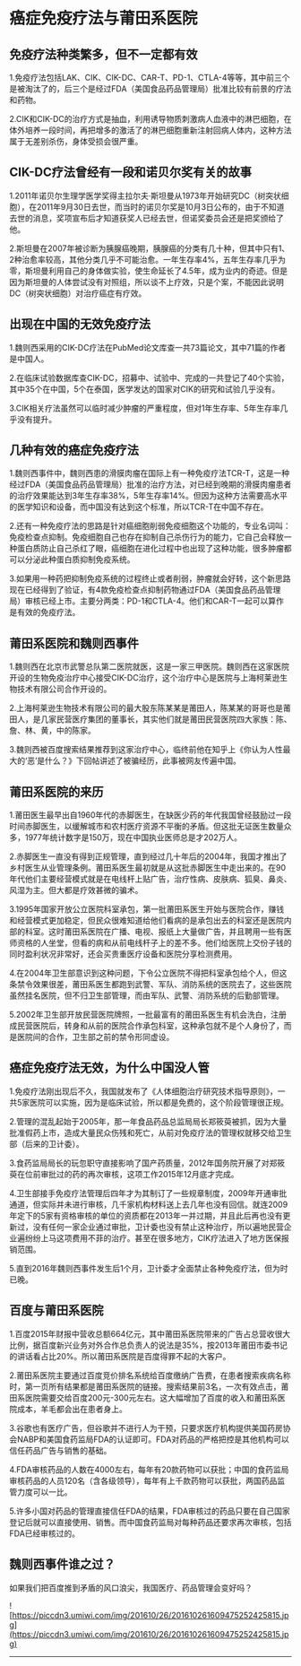 # 癌症免疫疗法与莆田系医院

## 免疫疗法种类繁多，但不一定都有效

1.免疫疗法包括LAK、CIK、CIK-DC、CAR-T、PD-1、CTLA-4等等，其中前三个是被淘汰了的，后三个是经过FDA（美国食品药品管理局）批准比较有前景的疗法和药物。

2.CIK和CIK-DC的治疗方式是抽血，利用诱导物质刺激病人血液中的淋巴细胞，在体外培养一段时间，再把增多的激活了的淋巴细胞重新注射回病人体内，这种方法属于无差别杀伤，身体受损会很严重。

## CIK-DC疗法曾经有一段和诺贝尔奖有关的故事

1.2011年诺贝尔生理学医学奖得主拉尔夫·斯坦曼从1973年开始研究DC（树突状细胞），在2011年9月30日去世，而当时的诺贝尔奖是10月3日公布的，由于不知道去世的消息，奖项宣布后才知道获奖人已经去世，但诺奖委员会还是把奖颁给了他。

2.斯坦曼在2007年被诊断为胰腺癌晚期，胰腺癌的分类有几十种，但其中只有1、2种治愈率较高，其他分类几乎不可能治愈。一年生存率4%，五年生存率几乎为零，斯坦曼利用自己的身体做实验，使生命延长了4.5年，成为业内的奇迹。但是因为斯坦曼的人体尝试没有对照组，所以谈不上疗效，只是个案，不能因此说明DC（树突状细胞）对治疗癌症有疗效。

## 出现在中国的无效免疫疗法

1.魏则西采用的CIK-DC疗法在PubMed论文库查一共73篇论文，其中71篇的作者是中国人。

2.在临床试验数据库查CIK-DC，招募中、试验中、完成的一共登记了40个实验，其中35个在中国，5个在泰国，医学发达的国家对CIK的研究和试验几乎没有。

3.CIK相关疗法虽然可以临时减少肿瘤的严重程度，但对1年生存率、5年生存率几乎没有提升。

## 几种有效的癌症免疫疗法

1.魏则西事件中，魏则西患的滑膜肉瘤在国际上有一种免疫疗法TCR-T，这是一种经过FDA（美国食品药品管理局）批准的治疗方法，对已经到晚期的滑膜肉瘤患者的治疗效果能达到3年生存率38%，5年生存率14%。但因为这种方法需要高水平的医学知识和设备，而中国没有达到这个标准，所以TCR-T在中国不存在。

2.还有一种免疫疗法的思路是针对癌细胞削弱免疫细胞这个功能的，专业名词叫：免疫检查点抑制。免疫细胞自己也存在抑制自己杀伤行为的能力，它自己会释放一种蛋白质防止自己杀红了眼，癌细胞在进化过程中也出现了这种功能，很多肿瘤都可以分泌此种蛋白质抑制免疫系统。

3.如果用一种药把抑制免疫系统的过程终止或者削弱，肿瘤就会好转，这个新思路现在已经得到了验证，有4款免疫检查点抑制药物通过FDA（美国食品药品管理局）审核已经上市。主要分两类：PD-1和CTLA-4。他们和CAR-T一起可以算作是有效的免疫疗法。

## 莆田系医院和魏则西事件

1.魏则西在北京市武警总队第二医院就医，这是一家三甲医院。魏则西在这家医院开设的生物免疫治疗中心接受CIK-DC治疗，这个治疗中心是医院与上海柯莱逊生物技术有限公司合作开设的。

2.上海柯莱逊生物技术有限公司的最大股东陈某某是莆田人，陈某某的哥哥也是莆田人，是几家民营医疗集团的董事长，其实他们就是莆田民营医院四大家族：陈、詹、林、黄，中的陈家。

3.魏则西被百度搜索结果推荐到这家治疗中心，临终前他在知乎上《你认为人性最大的‘恶’是什么？》下回帖讲述了被骗经历，此事被网友传遍中国。

## 莆田系医院的来历

1.莆田医生最早出自1960年代的赤脚医生，在缺医少药的年代我国曾经鼓励过一段时间赤脚医生，以缓解城市和农村医疗资源不平衡的矛盾。但这批无证医生数量众多，1977年统计数字是150万，现在中国执业医师总是才202万人。

2.赤脚医生一直没有得到正规管理，直到经过几十年后的2004年，我国才推出了乡村医生从业管理条例。莆田系医生最初就是从这批赤脚医生中走出来的。在90年代他们主要经营模式就是在电线杆上贴广告，治疗性病、皮肤病、狐臭、鼻炎、风湿为主。但大都是疗效甚微的骗术。

3.1995年国家开放公立医院科室承包，第一批莆田系医生开始与医院合作，赚钱和经营模式更加稳定，但民众很难知道给他们看病的是承包出去的科室还是医院内部的科室。这时莆田系医院在广播、电视、报纸上大量做广告，并且聘用一些有医师资格的人坐堂，但看的病和从前电线杆子上的差不多。他们给医院上交份子钱的同时盈利状况非常好，还会买贵重医疗设备和医院分享检测费用。

4.在2004年卫生部意识到这种问题，下令公立医院不得把科室承包给个人，但这条禁令效果很差，莆田系医生都跑到武警、军队、消防系统的医院去了，这些医院虽然挂名医院，但不归卫生部管理，而由军队、武警、消防系统的后勤部管理。

5.2002年卫生部开放民营医院牌照，一批最富有的莆田系医生有机会洗白，注册成民营医院后，转身和从前的医院合作承包科室，这种承包就不是个人身份了，而是医院间的合作，卫生部之前的禁令形同虚设。

## 癌症免疫疗法无效，为什么中国没人管

1.免疫疗法刚出现后不久，我国就发布了《人体细胞治疗研究技术指导原则》，一共5家医院可以实施，因为是临床试验，所以都是免费的，这个阶段管理很正规。

2.管理的混乱起始于2005年，那一年食品药品总监局局长郑筱萸被抓，因为大量批准假药上市，造成大量民众伤残和死亡，从前对免疫疗法的管理权就移交给卫生部（后来的卫计委）。

3.食药监局局长的玩忽职守直接影响了国产药质量，2012年国务院开展了对郑筱萸在位前审批过的药的再次审核，这项工作2015年12月底才完成。

4.卫生部接手免疫疗法管理后四年才为其制订了一些规章制度，2009年开通审批通道，但实际并未进行审核，几千家机构材料送上去几年也没有回信。就连2009年定下的5家有资格审核的单位的资质都在2013年一并过期，并且此后再也没有更新过，没有任何一家企业通过审批，卫计委也没有禁止这种治疗，所以遍地民营企业遍纷纷上马这项费用不菲的治疗。甚至在很多地方，CIK疗法进入了地方医保报销范围。

5.直到2016年魏则西事件发生后1个月，卫计委才全面禁止各种免疫疗法，但为时已晚。

## 百度与莆田系医院

1.百度2015年财报中营收总额664亿元，其中莆田系医院带来的广告占总营收很大比例，据百度新兴业务对外合作总负责人的说法是35%，按2013年莆田市委书记的讲话看占比20%。所以莆田系医院是百度得罪不起的大客户。

2.莆田系医院主要通过百度竞价排名系统给百度缴纳广告费，在患者搜索疾病名称时，第一页所有结果都是莆田系医院的链接。搜索结果前3名，一次有效点击，莆田系医院需要交给百度200元-300元左右。这大幅增加了百度的收入和莆田系医院成本，羊毛都会出在患者身上。

3.谷歌也有医疗广告，但谷歌并不进行人为干预，只要求医疗机构提供美国药房协会NABP和美国食药监局FDA的认证即可。FDA对药品的严格把控是其他机构可以信任药品广告与销售的基础。

4.FDA审核药品的人数在4000左右，每年有20款药物可以获批；中国的食药监局审核药品的人员120名（含各级领导），每年有上千款药物可以获批，两国药品监管力度可以一比。

5.许多小国对药品的管理直接信任FDA的结果，FDA审核过的药品只要在自己国家登记后就可以直接使用、销售。而中国食药监局对每种药品还要求再次审核，包括FDA已经审核过的。

## 魏则西事件谁之过？

如果我们把百度推到矛盾的风口浪尖，我国医疗、药品管理会变好吗？

![https://piccdn3.umiwi.com/img/201610/26/201610261609475252425815.jpg](https://piccdn3.umiwi.com/img/201610/26/201610261609475252425815.jpg)

---
